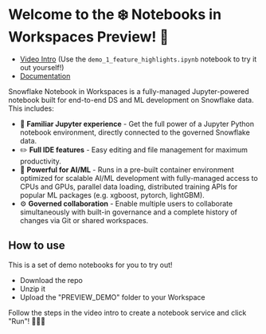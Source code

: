 # Welcome to the ❄️ Notebooks in Workspaces Preview! 🌟

- [Video Intro](https://youtu.be/mZMgXDBlStE) (Use the `demo_1_feature_highlights.ipynb` notebook to try it out yourself!)
- [Documentation](https://docs.snowflake.com/LIMITEDACCESS/notebooks-in-workspaces)

Snowflake Notebook in Workspaces is a fully-managed Jupyter-powered notebook built for end-to-end DS and ML development on Snowflake data. This includes: 
- 🐍 **Familiar Jupyter experience** - Get the full power of a Jupyter Python notebook environment, directly connected to the governed Snowflake data. 
- ✏️ **Full IDE features** - Easy editing and file management for maximum productivity.
- 🧠 **Powerful for AI/ML** - Runs in a pre-built container environment optimized for scalable AI/ML development with fully-managed access to CPUs and GPUs, parallel data loading, distributed training APIs for popular ML packages (e.g. xgboost, pytorch, lightGBM).
- ⚙️ **Governed collaboration** - Enable multiple users to collaborate simultaneously with built-in governance and a complete history of changes via Git or shared workspaces.


## How to use
This is a set of demo notebooks for you to try out!
- Download the repo
- Unzip it
- Upload the "PREVIEW_DEMO" folder to your Workspace

Follow the steps in the video intro to create a notebook service and click "Run"! 🏃🏃🏃


